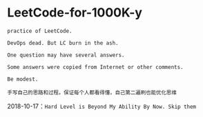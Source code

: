 # LeetCode-for-1000K-y

`practice of LeetCode.`

`DevOps dead. But LC burn in the ash.`

`One question may have several answers.`

`Some answers were copied from Internet or other comments.`

`Be modest.`

`手写自己的思路和过程。保证每个人都看得懂，自己第二遍刷也能优化思维`

2018-10-17：`Hard Level is Beyond My Ability By Now. Skip them`
